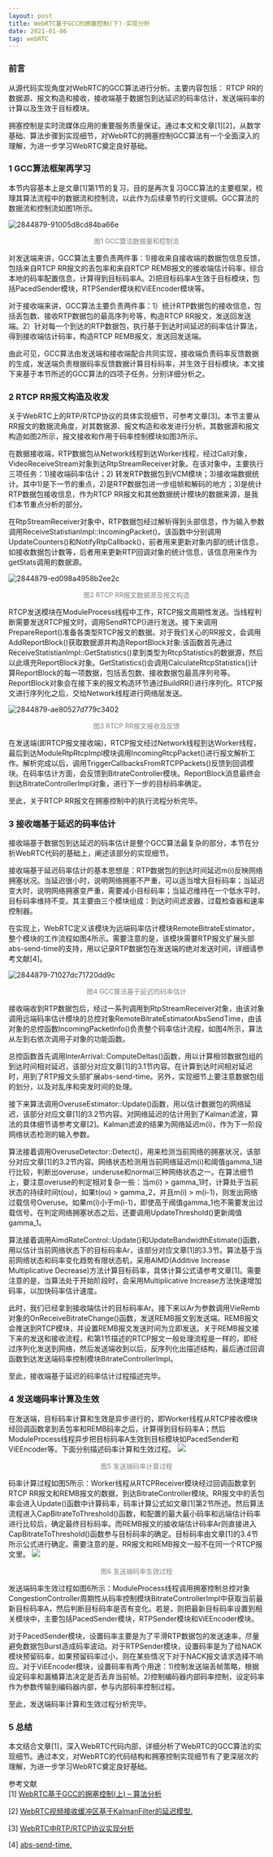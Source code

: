 ```yaml
---
layout: post
title: WebRTC基于GCC的拥塞控制(下)-实现分析
date: 2021-01-06
tag: webRTC
---
```


### 前言
从源代码实现角度对WebRTC的GCC算法进行分析。主要内容包括： RTCP RR的数据源、报文构造和接收，接收端基于数据包到达延迟的码率估计，发送端码率的计算以及生效于目标模块。


拥塞控制是实时流媒体应用的重要服务质量保证。通过本文和文章[1][2]，从数学基础、算法步骤到实现细节，对WebRTC的拥塞控制GCC算法有一个全面深入的理解，为进一步学习WebRTC奠定良好基础。

### 1 GCC算法框架再学习

本节内容基本上是文章[1]第1节的复习，目的是再次复习GCC算法的主要框架，梳理其算法流程中的数据流和控制流，以此作为后续章节的行文提纲。GCC算法的数据流和控制流如图1所示。

![2844879-91005d8cd84ba66e](http://image.smartjames.cn/mweb/20210105/16098246662333.png)

<center><font color="#808080" size="2">图1 GCC算法数据量和控制流</font></center>

对发送端来讲，GCC算法主要负责两件事：1)接收来自接收端的数据包信息反馈，包括来自RTCP RR报文的丢包率和来自RTCP REMB报文的接收端估计码率，综合本地的码率配置信息，计算得到目标码率A。2)把目标码率A生效于目标模块，包括PacedSender模块，RTPSender模块和ViEEncoder模块等。

对于接收端来讲，GCC算法主要负责两件事：1）统计RTP数据包的接收信息，包括丢包数、接收RTP数据包的最高序列号等，构造RTCP RR报文，发送回发送端。2）针对每一个到达的RTP数据包，执行基于到达时间延迟的码率估计算法，得到接收端估计码率，构造RTCP REMB报文，发送回发送端。

由此可见，GCC算法由发送端和接收端配合共同实现，接收端负责码率反馈数据的生成，发送端负责根据码率反馈数据计算目标码率，并生效于目标模块。本文接下来基于本节所述的GCC算法的四项子任务，分别详细分析之。


### 2 RTCP RR报文构造及收发
关于WebRTC上的RTP/RTCP协议的具体实现细节，可参考文章[3]。本节主要从RR报文的数据流角度，对其数据源、报文构造和收发进行分析。其数据源和报文构造如图2所示，报文接收和作用于码率控制模块如图3所示。

在数据接收端，RTP数据包从Network线程到达Worker线程，经过Call对象，VideoReceiveStream对象到达RtpStreamReceiver对象。在该对象中，主要执行三项任务：1)接收端码率估计；2) 转发RTP数据包到VCM模块；3)接收端数据统计。其中1)是下一节的重点，2)是RTP数据包进一步组帧和解码的地方；3)是统计RTP数据包接收信息，作为RTCP RR报文和其他数据统计模块的数据来源，是我们本节重点分析的部分。

在RtpStreamReceiver对象中，RTP数据包经过解析得到头部信息，作为输入参数调用ReceiveStatistianImpl::IncomingPacket()。该函数中分别调用UpdateCounters()和NotifyRtpCallback()，前者用来更新对象内部的统计信息，如接收数据包计数等，后者用来更新RTP回调对象的统计信息，该信息用来作为getStats调用的数据源。

![2844879-ed098a4958b2ee2c](http://image.smartjames.cn/mweb/20210105/16098246932212.png)
<center><font color="#808080" size="2">图2 RTCP RR报文数据源及报文构造</font></center>

RTCP发送模块在ModuleProcess线程中工作，RTCP报文周期性发送。当线程判断需要发送RTCP报文时，调用SendRTCP()进行发送。接下来调用PrepareReport()准备各类型RTCP报文的数据。对于我们关心的RR报文，会调用AddReportBlock()获取数据源并构造ReportBlock对象:该函数首先通过ReceiveStatistianImpl::GetStatistics()拿到类型为RtcpStatistics的数据源，然后以此填充ReportBlock对象。GetStatistics()会调用CalculateRtcpStatistics()计算ReportBlock的每一项数据，包括丢包数、接收数据包最高序列号等。ReportBlock对象会在接下来的报文构造环节通过BuildRR()进行序列化。RTCP报文进行序列化之后，交给Network线程进行网络层发送。

![2844879-ae80527d779c3402](http://image.smartjames.cn/mweb/20210105/16098247057859.png)
<center><font color="#808080" size="2">图3 RTCP RR报文接收及反馈</font></center>

在发送端(即RTCP报文接收端)，RTCP报文经过Network线程到达Worker线程，最后到达ModuleRtpRtcpImpl模块调用IncomingRtcpPacket()进行报文解析工作。解析完成以后，调用TriggerCallbacksFromRTCPPackets()反馈到回调模块。在码率估计方面，会反馈到BitrateController模块。ReportBlock消息最终会到达BitrateControllerImpl对象，进行下一步的目标码率确定。

至此，关于RTCP RR报文在拥塞控制中的执行流程分析完毕。

### 3 接收端基于延迟的码率估计
接收端基于数据包到达延迟的码率估计是整个GCC算法最复杂的部分，本节在分析WebRTC代码的基础上，阐述该部分的实现细节。

接收端基于延迟码率估计的基本思想是：RTP数据包的到达时间延迟m(i)反映网络拥塞状况。当延迟很小时，说明网络拥塞不严重，可以适当增大目标码率；当延迟变大时，说明网络拥塞变严重，需要减小目标码率；当延迟维持在一个低水平时，目标码率维持不变。其主要由三个模块组成：到达时间滤波器，过载检查器和速率控制器。

在实现上，WebRTC定义该模块为远端码率估计模块RemoteBitrateEstimator，整个模块的工作流程如图4所示。需要注意的是，该模块需要RTP报文扩展头部abs-send-time的支持，用以记录RTP数据包在发送端的绝对发送时间，详细请参考文献[4]。

![2844879-71027dc71720dd9c](http://image.smartjames.cn/mweb/20210105/16098247269312.png)
<center><font color="#808080" size="2">图4 GCC算法基于延迟的码率估计</font></center>

接收端收到RTP数据包后，经过一系列调用到RtpStreamReceiver对象，由该对象调用远端码率估计模块的总控对象RemoteBitrateEstimatorAbsSendTime，由该对象的总控函数IncomingPacketInfo()负责整个码率估计流程，如图4所示，算法从左到右依次调用子对象的功能函数。

总控函数首先调用InterArrival::ComputeDeltas()函数，用以计算相邻数据包组的到达时间相对延迟，该部分对应文章[1]的3.1节内容。在计算到达时间相对延迟时，用到了RTP报文头部扩展abs-send-time。另外，实现细节上要注意数据包组的划分，以及对乱序和突发时间的处理。

接下来算法调用OveruseEstimator::Update()函数，用以估计数据包的网络延迟，该部分对应文章[1]的3.2节内容。对网络延迟的估计用到了Kalman滤波，算法的具体细节请参考文章[2]。Kalman滤波的结果为网络延迟m(i)，作为下一阶段网络状态检测的输入参数。

算法接着调用OveruseDetector::Detect()，用来检测当前网络的拥塞状况，该部分对应文章[1]的3.2节内容。网络状态检测用当前网络延迟m(i)和阈值gamma_1进行比较，判断出overuse，underuse和normal三种网络状态之一。在算法细节上，要注意overuse的判定相对复杂一些：当m(i) > gamma_1时，计算处于当前状态的持续时间t(ou)，如果t(ou) > gamma_2，并且m(i) > m(i-1)，则发出网络过载信号Overuse。如果m(i)小于m(i-1)，即使高于阀值gamma_1也不需要发出过载信号。在判定网络拥塞状态之后，还要调用UpdateThreshold()更新阈值gamma_1。

算法接着调用AimdRateControl::Update()和UpdateBandwidthEstimate()函数，用以估计当前网络状态下的目标码率Ar，该部分对应文章[1]的3.3节。算法基于当前网络状态和码率变化趋势有限状态机，采用AIMD(Additive Increase Multiplicative Decrease)方法计算目标码率，具体计算公式请参考文章[1]。需要注意的是，当算法处于开始阶段时，会采用Multiplicative Increase方法快速增加码率，以加快码率估计速度。

此时，我们已经拿到接收端估计的目标码率Ar。接下来以Ar为参数调用VieRemb对象的OnReceiveBitrateChange()函数，发送REMB报文到发送端。REMB报文会推送到RTCP模块，并设置REMB报文发送时间为立即发送。关于REMB报文接下来的发送和接收流程，和第1节描述的RTCP报文一般处理流程是一样的，即经过序列化发送到网络，然后发送端收到以后，反序列化出描述结构，最后通过回调函数到达发送端码率控制模块BitrateControllerImpl。

至此，接收端基于延迟的码率估计过程描述完毕。

### 4 发送端码率计算及生效

在发送端，目标码率计算和生效是异步进行的，即Worker线程从RTCP接收模块经回调函数拿到丢包率和REMB码率之后，计算得到目标码率A；然后ModuleProcess线程异步把目标码率A生效到目标模块如PacedSender和ViEEncoder等。下面分别描述码率计算和生效过程。
![](http://image.smartjames.cn/mweb/20210105/16098247455890.png)
<center><font color="#808080" size="2">图5 发送端码率计算过程</font></center>

码率计算过程如图5所示：Worker线程从RTCPReceiver模块经过回调函数拿到RTCP RR报文和REMB报文的数据，到达BitrateController模块。RR报文中的丢包率会进入Update()函数中计算码率，码率计算公式如文章[1]第2节所述。然后算法流程进入CapBitrateToThreshold()函数，和配置的最大最小码率和远端估计码率进行比较后，确定最终目标码率。而REMB报文的接收端估计码率Ar则直接进入CapBitrateToThreshold()函数参与目标码率的确定。目标码率由文章[1]的3.4节所示公式进行确定。需要注意的是，RR报文和REMB报文一般不在同一个RTCP报文里。
![](http://image.smartjames.cn/mweb/20210105/16098247656332.png)
<center><font color="#808080" size="2">图6 发送端码率生效过程</font></center>

发送端码率生效过程如图6所示：ModuleProcess线程调用拥塞控制总控对象CongestionController周期性从码率控制模块BitrateControllerImpl中获取当前最新目标码率A，然后判断目标码率是否有变化。若是，则把最新目标码率设置到相关模块中，主要包括PacedSender模块，RTPSender模块和ViEEncoder模块。

对于PacedSender模块，设置码率主要是为了平滑RTP数据包的发送速率，尽量避免数据包Burst造成码率波动。对于RTPSender模块，设置码率是为了给NACK模块预留码率，如果预留码率过小，则在某些情况下对于NACK报文请求选择不响应。对于ViEEncoder模块，设置码率有两个用途：1)控制发送端丢帧策略，根据设定码率和漏桶算法决定是否丢弃当前帧。2)控制编码器内部码率控制，设定码率作为参数传输到编码器内部，参与内部码率控制过程。

至此，发送端码率计算和生效过程分析完毕。

### 5 总结
本文结合文章[1]，深入WebRTC代码内部，详细分析了WebRTC的GCC算法的实现细节。通过本文，对WebRTC的代码结构和拥塞控制实现细节有了更深层次的理解，为进一步学习WebRTC奠定良好基础。

参考文献  
[1] [WebRTC基于GCC的拥塞控制(上) – 算法分析](https://byronjia.github.io/2021/01/WebRTC%E5%9F%BA%E4%BA%8EGCC%E7%9A%84%E6%8B%A5%E5%A1%9E%E6%8E%A7%E5%88%B6-%E7%AE%97%E6%B3%95%E5%88%86%E6%9E%90/)

[2] [WebRTC视频接收缓冲区基于KalmanFilter的延迟模型.](http://www.jianshu.com/p/bb34995c549a)

[3] [WebRTC中RTP/RTCP协议实现分析](http://www.jianshu.com/p/c84be6f3ddf3)

[4] [abs-send-time.](https://webrtc.org/experiments/rtp-hdrext/abs-send-time/) 
